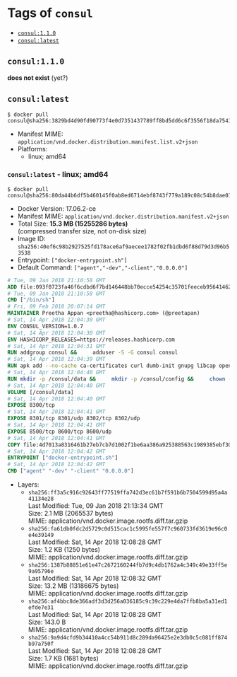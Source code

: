 <!-- THIS FILE IS GENERATED VIA './update-remote.sh' -->

# Tags of `consul`

-	[`consul:1.1.0`](#consul110)
-	[`consul:latest`](#consullatest)

## `consul:1.1.0`

**does not exist** (yet?)

## `consul:latest`

```console
$ docker pull consul@sha256:3829bd4d90fd90773f4e0d7351437789ff8bd5dd6c6f3556f18da75410e3c774
```

-	Manifest MIME: `application/vnd.docker.distribution.manifest.list.v2+json`
-	Platforms:
	-	linux; amd64

### `consul:latest` - linux; amd64

```console
$ docker pull consul@sha256:80da44b6df5b460145f0ab8ed6714ebf8743f779a189c08c54b8dae01c8ed108
```

-	Docker Version: 17.06.2-ce
-	Manifest MIME: `application/vnd.docker.distribution.manifest.v2+json`
-	Total Size: **15.3 MB (15255286 bytes)**  
	(compressed transfer size, not on-disk size)
-	Image ID: `sha256:40ef6c98b2927525fd178ace6af9aecee1782f02fb1dbd6f88d79d3d96b53538`
-	Entrypoint: `["docker-entrypoint.sh"]`
-	Default Command: `["agent","-dev","-client","0.0.0.0"]`

```dockerfile
# Tue, 09 Jan 2018 21:10:58 GMT
ADD file:093f0723fa46f6cdbd6f7bd146448bb70ecce54254c35701feeceb956414622f in / 
# Tue, 09 Jan 2018 21:10:58 GMT
CMD ["/bin/sh"]
# Fri, 09 Feb 2018 20:07:14 GMT
MAINTAINER Preetha Appan <preetha@hashicorp.com> (@preetapan)
# Sat, 14 Apr 2018 12:04:30 GMT
ENV CONSUL_VERSION=1.0.7
# Sat, 14 Apr 2018 12:04:30 GMT
ENV HASHICORP_RELEASES=https://releases.hashicorp.com
# Sat, 14 Apr 2018 12:04:31 GMT
RUN addgroup consul &&     adduser -S -G consul consul
# Sat, 14 Apr 2018 12:04:39 GMT
RUN apk add --no-cache ca-certificates curl dumb-init gnupg libcap openssl su-exec &&     gpg --keyserver pgp.mit.edu --recv-keys 91A6E7F85D05C65630BEF18951852D87348FFC4C &&     mkdir -p /tmp/build &&     cd /tmp/build &&     wget ${HASHICORP_RELEASES}/consul/${CONSUL_VERSION}/consul_${CONSUL_VERSION}_linux_amd64.zip &&     wget ${HASHICORP_RELEASES}/consul/${CONSUL_VERSION}/consul_${CONSUL_VERSION}_SHA256SUMS &&     wget ${HASHICORP_RELEASES}/consul/${CONSUL_VERSION}/consul_${CONSUL_VERSION}_SHA256SUMS.sig &&     gpg --batch --verify consul_${CONSUL_VERSION}_SHA256SUMS.sig consul_${CONSUL_VERSION}_SHA256SUMS &&     grep consul_${CONSUL_VERSION}_linux_amd64.zip consul_${CONSUL_VERSION}_SHA256SUMS | sha256sum -c &&     unzip -d /bin consul_${CONSUL_VERSION}_linux_amd64.zip &&     cd /tmp &&     rm -rf /tmp/build &&     apk del gnupg openssl &&     rm -rf /root/.gnupg
# Sat, 14 Apr 2018 12:04:40 GMT
RUN mkdir -p /consul/data &&     mkdir -p /consul/config &&     chown -R consul:consul /consul
# Sat, 14 Apr 2018 12:04:40 GMT
VOLUME [/consul/data]
# Sat, 14 Apr 2018 12:04:40 GMT
EXPOSE 8300/tcp
# Sat, 14 Apr 2018 12:04:41 GMT
EXPOSE 8301/tcp 8301/udp 8302/tcp 8302/udp
# Sat, 14 Apr 2018 12:04:41 GMT
EXPOSE 8500/tcp 8600/tcp 8600/udp
# Sat, 14 Apr 2018 12:04:41 GMT
COPY file:4d7013a8316461b27eb7cb7d1002f1be6aa386a925388563c1989385ebf30c2c in /usr/local/bin/docker-entrypoint.sh 
# Sat, 14 Apr 2018 12:04:42 GMT
ENTRYPOINT ["docker-entrypoint.sh"]
# Sat, 14 Apr 2018 12:04:42 GMT
CMD ["agent" "-dev" "-client" "0.0.0.0"]
```

-	Layers:
	-	`sha256:ff3a5c916c92643ff77519ffa742d3ec61b7f591b6b7504599d95a4a41134e28`  
		Last Modified: Tue, 09 Jan 2018 21:13:34 GMT  
		Size: 2.1 MB (2065537 bytes)  
		MIME: application/vnd.docker.image.rootfs.diff.tar.gzip
	-	`sha256:fa61db0fdc2d5729c0d515cac1c5995fe557f7c960733fd3619e96c0e4e39149`  
		Last Modified: Sat, 14 Apr 2018 12:08:28 GMT  
		Size: 1.2 KB (1250 bytes)  
		MIME: application/vnd.docker.image.rootfs.diff.tar.gzip
	-	`sha256:1387b88851e61e47c2672160244fb7d9c4db1762a4c349c49e33ff5e9a95796e`  
		Last Modified: Sat, 14 Apr 2018 12:08:32 GMT  
		Size: 13.2 MB (13186675 bytes)  
		MIME: application/vnd.docker.image.rootfs.diff.tar.gzip
	-	`sha256:af4bbc8de366adf3d3d256a036185c9c39c229e4da7ffb8ba5a31ed1efde7e31`  
		Last Modified: Sat, 14 Apr 2018 12:08:28 GMT  
		Size: 143.0 B  
		MIME: application/vnd.docker.image.rootfs.diff.tar.gzip
	-	`sha256:9a9d4cfd9b34410a4cc54b911d8c289da96425e2e3db0c5c081ff874b97a750f`  
		Last Modified: Sat, 14 Apr 2018 12:08:28 GMT  
		Size: 1.7 KB (1681 bytes)  
		MIME: application/vnd.docker.image.rootfs.diff.tar.gzip
